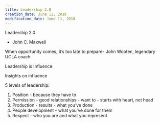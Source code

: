 ```yaml
---
title: Leadership 2.0
creation_date: June 11, 2018
modification_date: June 11, 2018
---
```



Leadership 2.0
- John C. Maxwell

When opportunity comes, it’s too late to prepare- John Wooten, legendary UCLA coach 

Leadership is Influence 

Insights on influence

5 levels of leadership:
1. Position - because they have to 
2. Permission - good relationships - want to - starts with heart, not head 
3. Production - results - what you’ve done 
4. People development - what you’ve done for them 
5. Respect - who you are and what you represent 

